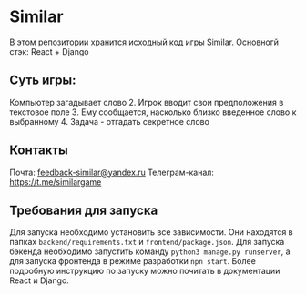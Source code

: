 # Similar

В этом репозитории хранится иcходный код игры Similar.
Основногй стэк: React + Django

## Суть игры:

Компьютер загадывает слово
2. Игрок вводит свои
предположения в текстовое поле
3. Ему сообщается, насколько близко
введенное слово к выбранному
4. Задача - отгадать секретное слово

## Контакты 

Почта: feedback-similar@yandex.ru
Телеграм-канал: https://t.me/similargame

## Требования для запуска

Для запуска необходимо установить все зависимости. Они находятся в папках `backend/requirements.txt` и `frontend/package.json`. Для запуска бэкенда необходимо запустить команду `python3 manage.py runserver`, а для запуска фронтенда в режиме разработки `npn start`. Более подробную инструкцию по запуску можно почитать в документации React и Django.